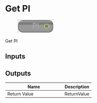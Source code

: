 # Get PI

<div align="left" data-full-width="false"><figure><img src="../../../../api/Math/Trig/Get_PI.png" alt=""><figcaption></figcaption></figure></div>

Get PI

## Inputs

## Outputs

<table><thead><tr><th width="170">Name</th><th>Description</th></tr></thead><tbody><tr><td>Return Value</td><td>ReturnValue</td></tr></tbody></table>
